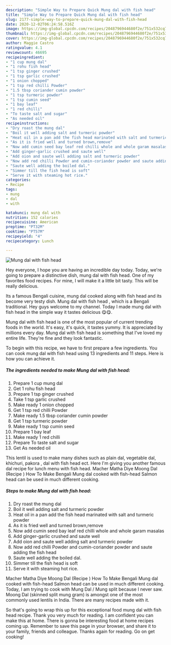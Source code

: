 ```yaml
---
description: "Simple Way to Prepare Quick Mung dal with fish head"
title: "Simple Way to Prepare Quick Mung dal with fish head"
slug: 2177-simple-way-to-prepare-quick-mung-dal-with-fish-head
date: 2020-12-02T06:24:58.516Z
image: https://img-global.cpcdn.com/recipes/2048796944680f2e/751x532cq70/mung-dal-with-fish-head-recipe-main-photo.jpg
thumbnail: https://img-global.cpcdn.com/recipes/2048796944680f2e/751x532cq70/mung-dal-with-fish-head-recipe-main-photo.jpg
cover: https://img-global.cpcdn.com/recipes/2048796944680f2e/751x532cq70/mung-dal-with-fish-head-recipe-main-photo.jpg
author: Maggie Castro
ratingvalue: 4.1
reviewcount: 46695
recipeingredient:
- "1 cup mung dal"
- "1 rohu fish head"
- "1 tsp ginger crushed"
- "1 tsp garlic crushed"
- "1 onion chopped"
- "1 tsp red chilli Powder"
- "1.5 tbsp coriander cumin powder"
- "1 tsp turmeric powder"
- "1 tsp cumin seed"
- "1 bay leaf"
- "1 red chilli"
- "To taste salt and sugar"
- "As needed oil"
recipeinstructions:
- "Dry roast the mung dal"
- "Boil it well adding salt and turmeric powder"
- "Heat oil in a pan add the fish head marinated with salt and turmeric powder"
- "As it is fried well and turned brown,remove"
- "Now add cumin seed bay leaf red chilli whole and whole garam masalas"
- "Add ginger-garlic crushed and saute well"
- "Add oion and saute well adding salt and turmeric powder"
- "Now add red chilli Powder and cumin-coriander powder and saute adding the fish head"
- "Saute well adding the boiled dal."
- "Simmer till the fish head is soft"
- "Serve it with steaming hot rice."
categories:
- Recipe
tags:
- mung
- dal
- with

katakunci: mung dal with 
nutrition: 152 calories
recipecuisine: American
preptime: "PT32M"
cooktime: "PT57M"
recipeyield: "4"
recipecategory: Lunch

---
```



![Mung dal with fish head](https://img-global.cpcdn.com/recipes/2048796944680f2e/751x532cq70/mung-dal-with-fish-head-recipe-main-photo.jpg)

Hey everyone, I hope you are having an incredible day today. Today, we're going to prepare a distinctive dish, mung dal with fish head. One of my favorites food recipes. For mine, I will make it a little bit tasty. This will be really delicious.

Its a famous Bengali cuisine, mung dal cooked along with fish head and its become very testy dish. Mung dal with fish head , which is a Bengali traditional. Hey guys welcome to my channel. Today I made mung dal with fish head in the simple way it tastes delicious 😋😋.

Mung dal with fish head is one of the most popular of current trending foods in the world. It's easy, it's quick, it tastes yummy. It is appreciated by millions every day. Mung dal with fish head is something that I've loved my entire life. They're fine and they look fantastic.


To begin with this recipe, we have to first prepare a few ingredients. You can cook mung dal with fish head using 13 ingredients and 11 steps. Here is how you can achieve it.

<!--inarticleads1-->

##### The ingredients needed to make Mung dal with fish head:

1. Prepare 1 cup mung dal
1. Get 1 rohu fish head
1. Prepare 1 tsp ginger crushed
1. Take 1 tsp garlic crushed
1. Make ready 1 onion chopped
1. Get 1 tsp red chilli Powder
1. Make ready 1.5 tbsp coriander cumin powder
1. Get 1 tsp turmeric powder
1. Make ready 1 tsp cumin seed
1. Prepare 1 bay leaf
1. Make ready 1 red chilli
1. Prepare To taste salt and sugar
1. Get As needed oil


This lentil is used to make many dishes such as plain dal, vegetable dal, khichuri, pakora , dal with fish head ect. Here I&#39;m giving you another famous dal recipe for lunch menu with fish head. Macher Matha Diye Moong Dal (Recipe ) How To Make Bengali Mung dal cooked with fish-head Salmon head can be used in much different cooking. 

<!--inarticleads2-->

##### Steps to make Mung dal with fish head:

1. Dry roast the mung dal
1. Boil it well adding salt and turmeric powder
1. Heat oil in a pan add the fish head marinated with salt and turmeric powder
1. As it is fried well and turned brown,remove
1. Now add cumin seed bay leaf red chilli whole and whole garam masalas
1. Add ginger-garlic crushed and saute well
1. Add oion and saute well adding salt and turmeric powder
1. Now add red chilli Powder and cumin-coriander powder and saute adding the fish head
1. Saute well adding the boiled dal.
1. Simmer till the fish head is soft
1. Serve it with steaming hot rice.


Macher Matha Diye Moong Dal (Recipe ) How To Make Bengali Mung dal cooked with fish-head Salmon head can be used in much different cooking. Today, I am trying to cook with Mung Dal / Mung split because I never saw. Moong Dal (skinned split mung gram) is amongst one of the most commonly used lentils in India. There are many recipes made with it. 

So that's going to wrap this up for this exceptional food mung dal with fish head recipe. Thank you very much for reading. I am confident you can make this at home. There is gonna be interesting food at home recipes coming up. Remember to save this page in your browser, and share it to your family, friends and colleague. Thanks again for reading. Go on get cooking!
